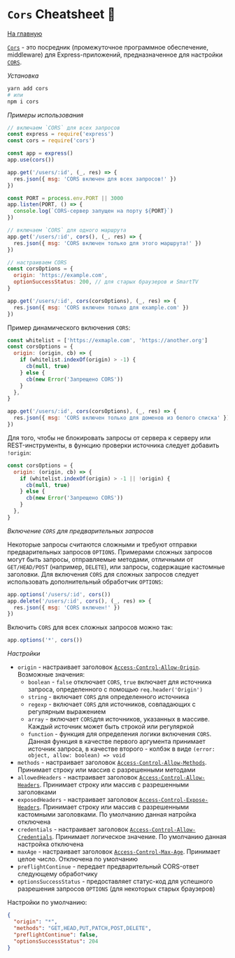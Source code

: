 # `Cors` Cheatsheet :metal:

[На главную](../README.md)

<a href="https://www.npmjs.com/package/cors">`Cors`</a> - это посредник (промежуточное программное обеспечение, middleware) для Express-приложений, предназначенное для настройки <a href="https://developer.mozilla.org/ru/docs/Web/HTTP/CORS">`CORS`</a>.

_Установка_

```bash
yarn add cors
# или
npm i cors
```

_Примеры использования_

```js
// включаем `CORS` для всех запросов
const express = require('express')
const cors = require('cors')

const app = express()
app.use(cors())

app.get('/users/:id', (_, res) => {
  res.json({ msg: 'CORS включен для всех запросов!' })
})

const PORT = process.env.PORT || 3000
app.listen(PORT, () => {
  console.log(`CORS-сервер запущен на порту ${PORT}`)
})

// включаем `CORS` для одного маршрута
app.get('/users/:id', cors(), (_, res) => {
  res.json({ msg: 'CORS включен только для этого маршрута!' })
})

// настраиваем CORS
const corsOptions = {
  origin: 'https://example.com',
  optionSuccessStatus: 200, // для старых браузеров и SmartTV
}

app.get('/users/:id', cors(corsOptions), (_, res) => {
  res.json({ msg: 'CORS включен только для example.com' })
})
```

Пример динамического включения `CORS`:

```js
const whitelist = ['https://exmaple.com', 'https://another.org']
const corsOptions = {
  origin: (origin, cb) => {
    if (whitelist.indexOf(origin) > -1) {
      cb(null, true)
    } else {
      cb(new Error('Запрещено CORS'))
    }
  },
}

app.get('/users/:id', cors(corsOptions), (_, res) => {
  res.json({ msg: 'CORS включен только для доменов из белого списка' })
})
```

Для того, чтобы не блокировать запросы от сервера к серверу или REST-инструменты, в функцию проверки источника следует добавить `!origin`:

```js
const corsOptions = {
  origin: (origin, cb) => {
    if (whitelist.indexOf(origin) > -1 || !origin) {
      cb(null, true)
    } else {
      cb(new Error('Запрещено CORS'))
    }
  },
}
```

_Включение `CORS` для предварительных запросов_

Некоторые запросы считаются сложными и требуют отправки предварительных запросов `OPTIONS`. Примерами сложных запросов могут быть запросы, отправляемые методами, отличными от `GET/HEAD/POST` (например, `DELETE`), или запросы, содержащие кастомные заголовки. Для включения `CORS` для сложных запросов следует использовать дополнительный обработчик `OPTIONS`:

```js
app.options('/users/:id', cors())
app.delete('/users/:id', cors(), (_, res) => {
  res.json({ msg: 'CORS включен!' })
})
```

Включить `CORS` для всех сложных запросов можно так:

```js
app.options('*', cors())
```

_Настройки_

- `origin` - настраивает заголовок <a href="https://developer.mozilla.org/ru/docs/Web/HTTP/Headers/Access-Control-Allow-Origin">`Access-Control-Allow-Origin`</a>. Возможные значения:
  - `boolean` - `false` отключает `CORS`, `true` включает для источника запроса, определенного с помощью `req.header('Origin')`
  - `string` - включает `CORS` для определенного источника
  - `regexp` - включает `CORS` для источников, совпадающих с регулярным выражением
  - `array` - включает `CORS`для источников, указанных в массиве. Каждый источник может быть строкой или регуляркой
  - `function` - функция для определения логики включения `CORS`. Данная функция в качестве первого аргумента принимает источник запроса, в качестве второго - колбэк в виде `(error: object, allow: boolean) => void`
- `methods` - настраивает заголовок <a href="https://developer.mozilla.org/ru/docs/Web/HTTP/Headers/Access-Control-Allow-Methods">`Access-Control-Allow-Methods`</a>. Принимает строку или массив с разрешенными методами
- `allowedHeaders` - настраивает заголовок <a href="https://developer.mozilla.org/ru/docs/Web/HTTP/Headers/Access-Control-Allow-Headers">`Access-Control-Allow-Headers`</a>. Принимает строку или массив с разрешенными заголовками
- `exposedHeaders` - настраивает заголовок <a href="https://developer.mozilla.org/en-US/docs/Web/HTTP/Headers/Access-Control-Expose-Headers">`Access-Control-Expose-Headers`</a>. Принимает строку или массив с разрешенными кастомными заголовками. По умолчанию данная натройка отключена
- `credentials` - настраивает заголовок <a href="https://developer.mozilla.org/en-US/docs/Web/HTTP/Headers/Access-Control-Allow-Credentials">`Access-Control-Allow-Credentials`</a>. Принимает логическое значение. По умолчанию данная настройка отключена
- `maxAge` - настраивает заголовок <a href="https://developer.mozilla.org/ru/docs/Web/HTTP/Headers/Access-Control-Max-Age">`Access-Control-Max-Age`</a>. Принимает целое число. Отключена по умолчанию
- `preflightContinue` - передает предварительный CORS-ответ следующему обработчику
- `optionsSuccessStatus` - предоставляет статус-код для успешного разрешения запросов `OPTIONS` (для некоторых старых браузеров)

Настройки по умолчанию:

```json
{
  "origin": "*",
  "methods": "GET,HEAD,PUT,PATCH,POST,DELETE",
  "preflightContinue": false,
  "optionsSuccessStatus": 204
}
```
